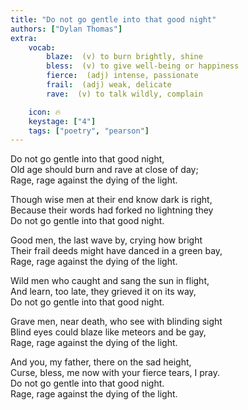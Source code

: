 ```yaml
---
title: "Do not go gentle into that good night"
authors: ["Dylan Thomas"]
extra:
    vocab:
        blaze:  (v) to burn brightly, shine
        bless:  (v) to give well-being or happiness
        fierce:  (adj) intense, passionate
        frail:  (adj) weak, delicate
        rave:  (v) to talk wildly, complain

    icon: 🔥
    keystage: ["4"]
    tags: ["poetry", "pearson"]
---
```


Do not go gentle into that good night,  
Old age should burn and rave at close of day;  
Rage, rage against the dying of the light.  
  
Though wise men at their end know dark is right,  
Because their words had forked no lightning they  
Do not go gentle into that good night.  
  
Good men, the last wave by, crying how bright  
Their frail deeds might have danced in a green bay,  
Rage, rage against the dying of the light.  
  
Wild men who caught and sang the sun in flight,  
And learn, too late, they grieved it on its way,  
Do not go gentle into that good night.  
  
Grave men, near death, who see with blinding sight  
Blind eyes could blaze like meteors and be gay,  
Rage, rage against the dying of the light.  
  
And you, my father, there on the sad height,  
Curse, bless, me now with your fierce tears, I pray.  
Do not go gentle into that good night.  
Rage, rage against the dying of the light.
